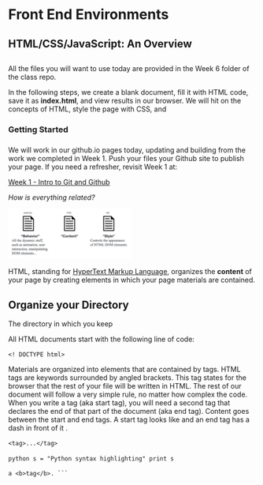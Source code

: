 # Front End Environments
## HTML/CSS/JavaScript: An Overview
## 
All the files you will want to use today are provided in the Week 6
folder of the class repo.

In the following steps, we create a blank document, fill it with HTML
code, save it as **index.html**, and view results in our browser. We
will hit on the concepts of HTML, style the page with CSS, and

### Getting Started
### 
We will work in our github.io pages today, updating and building from
the work we completed in Week 1. Push your files your Github site to
publish your page. If you need a refresher, revisit Week 1 at:

[Week 1 - Intro to Git and Github](https://github.com/civic-data-design-lab/16_11.S947/blob/master/week1/Part1_IntroGitAndGithub.ipynb)

*How is everything related?*

<img src="images/environment.png" alt="Drawing" style="width: 250px;"/>

HTML, standing for [HyperText Markup Language](https://en.wikipedia.org/wiki/HTML), organizes the **content**
of your page by creating elements in which your page materials are contained.

## Organize your Directory

The directory in which you keep

All HTML documents start with the following line of code:

```
<! DOCTYPE html>
```

Materials are organized into elements that are contained by tags. HTML tags are keywords surrounded by angled brackets. This tag states for the browser that the rest of your file will be written in HTML. The rest of our document will follow a very simple rule, no matter how complex the code. When you write a tag (aka start tag), you will need a second tag that declares the end of that part of the document (aka end tag). Content goes between the start and end tags. A start tag looks like and an end tag has a dash in front of it .

```
<tag>...</tag>
```


```python s = "Python syntax highlighting" print s ```

``` No language indicated, so no syntax highlighting. But let's throw in
a <b>tag</b>. ```